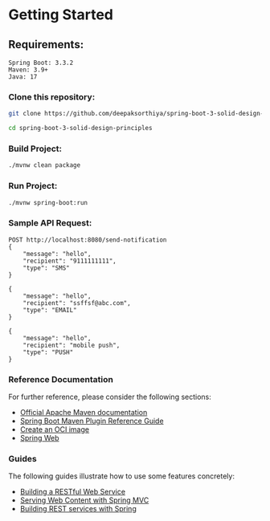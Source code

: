 # Getting Started
## Requirements:
```
Spring Boot: 3.3.2
Maven: 3.9+
Java: 17
```

### Clone this repository:

```bash
git clone https://github.com/deepaksorthiya/spring-boot-3-solid-design-principles.git
```
```bash
cd spring-boot-3-solid-design-principles
```

### Build Project:

```bash
./mvnw clean package
```

### Run Project:

```bash
./mvnw spring-boot:run
```

### Sample API Request:
```
POST http://localhost:8080/send-notification
{
    "message": "hello",
    "recipient": "9111111111",
    "type": "SMS"
}

{
    "message": "hello",
    "recipient": "ssffsf@abc.com",
    "type": "EMAIL"
}

{
    "message": "hello",
    "recipient": "mobile push",
    "type": "PUSH"
}
```

### Reference Documentation
For further reference, please consider the following sections:

* [Official Apache Maven documentation](https://maven.apache.org/guides/index.html)
* [Spring Boot Maven Plugin Reference Guide](https://docs.spring.io/spring-boot/docs/3.2.4/maven-plugin/reference/html/)
* [Create an OCI image](https://docs.spring.io/spring-boot/docs/3.2.4/maven-plugin/reference/html/#build-image)
* [Spring Web](https://docs.spring.io/spring-boot/docs/3.2.4/reference/htmlsingle/index.html#web)

### Guides
The following guides illustrate how to use some features concretely:

* [Building a RESTful Web Service](https://spring.io/guides/gs/rest-service/)
* [Serving Web Content with Spring MVC](https://spring.io/guides/gs/serving-web-content/)
* [Building REST services with Spring](https://spring.io/guides/tutorials/rest/)